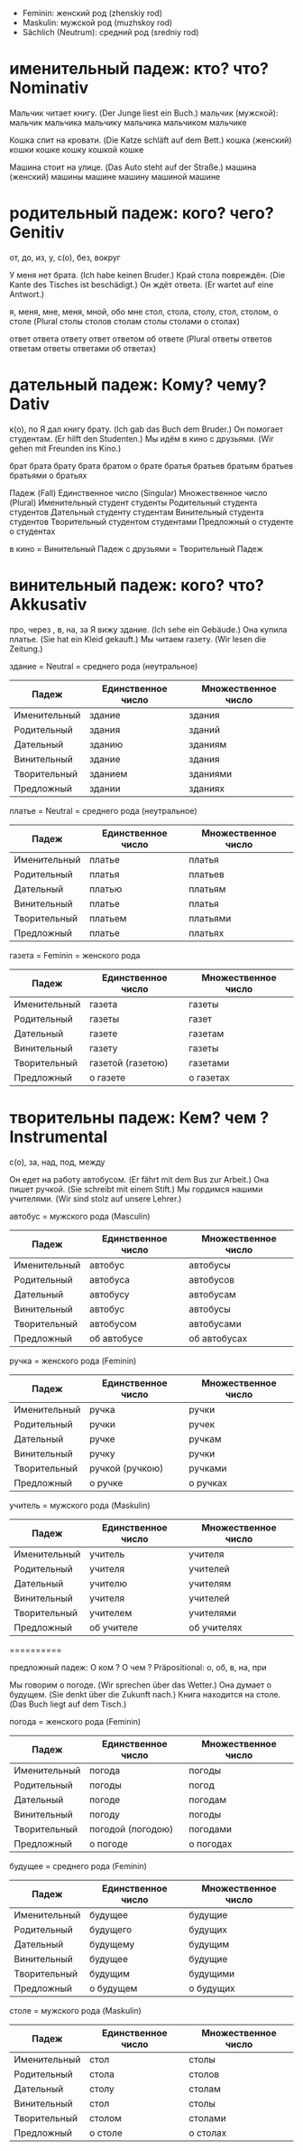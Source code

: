 - Feminin: женский род (zhenskiy rod)
- Maskulin: мужской род (muzhskoy rod) 
- Sächlich (Neutrum): средний род (sredniy rod)

# именительный падеж: кто? что?  Nominativ

Мальчик читает книгу. (Der Junge liest ein Buch.)
мальчик (мужской): мальчик мальчика мальчику мальчика мальчиком мальчике

Кошка спит на кровати. (Die Katze schläft auf dem Bett.)
кошка (женский) кошки кошке кошку кошкой кошке 

Машина стоит на улице. (Das Auto steht auf der Straße.)
машина (женский) машины машине машину машиной машине 


# родительный падеж: кого? чего? Genitiv
от, до, из, у, с(о), без, вокруг

У меня нет брата. (Ich habe keinen Bruder.)
Край стола повреждён. (Die Kante des Tisches ist beschädigt.)
Он ждёт ответа. (Er wartet auf eine Antwort.)

я, меня, мне, меня, мной, обо мне
стол, стола, столу, стол, столом, о столе 
(Plural столы столов столам столы столами о столах) 

ответ ответа ответу ответ ответом об ответе
(Plural ответы ответов ответам ответы ответами об ответах)



# дательный падеж: Кому? чему? Dativ
к(о), по
Я дал книгу брату. (Ich gab das Buch dem Bruder.)
Он помогает студентам. (Er hilft den Studenten.)
Мы идём в кино с друзьями. (Wir gehen mit Freunden ins Kino.)

брат брата брату брата братом о брате
братья братьев братьям братьев братьями о братьях

Падеж (Fall)	Единственное число (Singular)	Множественное число (Plural)
Именительный	студент	студенты
Родительный	студента	студентов
Дательный	студенту	студентам
Винительный	студента	студентов
Творительный	студентом	студентами
Предложный	о студенте	о студентах

в кино = Винительный Падеж
с друзьями = Творительный Падеж


# винительный падеж: кого? что? Akkusativ
про, через , в, на, за
Я вижу здание. (Ich sehe ein Gebäude.)
Она купила платье. (Sie hat ein Kleid gekauft.)
Мы читаем газету. (Wir lesen die Zeitung.)

здание = Neutral = среднего рода (неутральное)

| Падеж | Единственное число | Множественное число |
|-------|-------------------|---------------------|
| Именительный | здание | здания |
| Родительный | здания | зданий |
| Дательный | зданию | зданиям |
| Винительный | здание | здания |
| Творительный | зданием | зданиями |
| Предложный | здании | зданиях |

платье = Neutral = среднего рода (неутральное)

| Падеж | Единственное число | Множественное число |
|-------|-------------------|---------------------|
| Именительный | платье | платья |
| Родительный | платья | платьев |
| Дательный | платью | платьям |
| Винительный | платье | платья |
| Творительный | платьем | платьями |
| Предложный | платье | платьях |

газета = Feminin = женского рода

| Падеж | Единственное число | Множественное число |
|-------|-------------------|---------------------|
| Именительный | газета | газеты |
| Родительный | газеты | газет |
| Дательный | газете | газетам |
| Винительный | газету | газеты |
| Творительный | газетой (газетою) | газетами |
| Предложный | о газете | о газетах |




# творительны падеж: Кем? чем ?  Instrumental
с(о), за, над, под, между

Он едет на работу автобусом. (Er fährt mit dem Bus zur Arbeit.)
Она пишет ручкой. (Sie schreibt mit einem Stift.)
Мы гордимся нашими учителями. (Wir sind stolz auf unsere Lehrer.)

автобус = мужского рода (Masculin)

| Падеж | Единственное число | Множественное число |
|-------|-------------------|---------------------|
| Именительный | автобус | автобусы |
| Родительный | автобуса | автобусов |
| Дательный | автобусу | автобусам |
| Винительный | автобус | автобусы |
| Творительный | автобусом | автобусами |
| Предложный | об автобусе | об автобусах |


ручка = женского рода (Feminin)


| Падеж | Единственное число | Множественное число |
|-------|-------------------|---------------------|
| Именительный | ручка | ручки |
| Родительный | ручки | ручек |
| Дательный | ручке | ручкам |
| Винительный | ручку | ручки |
| Творительный | ручкой (ручкою) | ручками |
| Предложный | о ручке | о ручках |

учитель = мужского рода (Maskulin)

| Падеж | Единственное число | Множественное число |
|-------|-------------------|---------------------|
| Именительный | учитель | учителя |
| Родительный | учителя | учителей |
| Дательный | учителю | учителям |
| Винительный | учителя | учителей |
| Творительный | учителем | учителями |
| Предложный | об учителе | об учителях |




==========

предложный  падеж: О ком ? О чем ? Präpositional:
о, об,  в, на, при

Мы говорим о погоде. (Wir sprechen über das Wetter.)
Она думает о будущем. (Sie denkt über die Zukunft nach.)
Книга находится на столе. (Das Buch liegt auf dem Tisch.)


погода = женского рода (Feminin)


| Падеж | Единственное число | Множественное число |
|-------|-------------------|---------------------|
| Именительный | погода | погоды |
| Родительный | погоды | погод |
| Дательный | погоде | погодам |
| Винительный | погоду | погоды |
| Творительный | погодой (погодою) | погодами |
| Предложный | о погоде | о погодах |

будущее =  среднего рода (Feminin)

| Падеж | Единственное число | Множественное число |
|-------|-------------------|---------------------|
| Именительный | будущее | будущие |
| Родительный | будущего | будущих |
| Дательный | будущему | будущим |
| Винительный | будущее | будущие |
| Творительный | будущим | будущими |
| Предложный | о будущем | о будущих |

столе = мужского рода (Maskulin)

| Падеж | Единственное число | Множественное число |
|-------|-------------------|---------------------|
| Именительный | стол | столы |
| Родительный | стола | столов |
| Дательный | столу | столам |
| Винительный | стол | столы |
| Творительный | столом | столами |
| Предложный | о столе | о столах |




